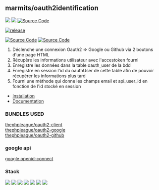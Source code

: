 ## marmits/oauth2identification 
![](https://img.shields.io/badge/symfony-5.4-FF0)
![](https://img.shields.io/badge/-Webpack-FF0?style=flat&logo=webpack&logoColor=%23000)
[![Source Code](https://img.shields.io/badge/source-marmits/Oauth2Identification-blue.svg?style=flat-square)](https://github.com/marmits/Oauth2Identification/tree/vuejs)

[![release](https://img.shields.io/badge/Oauth2Identification-v2.0.1-FF0)](https://github.com/marmits/Oauth2Identification/releases/tag/v2.0.1)



[![Source Code](https://img.shields.io/badge/Oauth2-red?logo=google&logoColor=f5f5f5)]()
[![Source Code](https://img.shields.io/badge/Oauth2-red?logo=github&logoColor=f5f5f5)]()

1. Déclenche une connexion Oauth2 => Google ou Github via 2 boutons d'une page HTML
2. Récupère les informations utilisateur avec l'accestoken fourni
3. Enregistre les données dans la table oauth_user de la bdd
4. Enregistre en session l'id du oauthUser de cette table afin de pouvoir récupérer les informations plus tard
5. Fourni une méthode qui donne les champs email et api_user_id en fonction de l'id stocké en session

- [Installation](INSTALL.md)
- [Documentation](DOC.md)

### BUNDLES USED

[thephpleague/oauth2-client](https://github.com/thephpleague/oauth2-client)    
[thephpleague/oauth2-google](https://github.com/thephpleague/oauth2-google)  
[thephpleague/oauth2-github](https://github.com/thephpleague/oauth2-github)  

### google api
[google openid-connect](https://developers.google.com/identity/protocols/oauth2/openid-connect#authenticationuriparameters)

### Stack
[![](https://img.shields.io/badge/npm-blue?logo=npm&logoColor=f5f5f5)](#)
[![](https://img.shields.io/badge/Symfony-blue?logo=symfony&logoColor=f5f5f5)](#)
[![](https://img.shields.io/badge/JavaScript-blue?logo=javascript&logoColor=f5f5f5)](#)
[![](https://img.shields.io/badge/vue.js-FF0?logo=vue.js&logoColor=000)](#)
[![](https://img.shields.io/badge/Bootstrap-blue?logo=bootstrap&logoColor=f5f5f5)](#)
[![](https://img.shields.io/badge/Sass-blue?logo=sass&logoColor=f5f5f5)](#)
[![](https://img.shields.io/badge/FontAwesome-blue?logo=fontawesome&logoColor=f5f5f5)](#)
